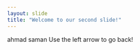 ```yaml
---
layout: slide
title: "Welcome to our second slide!"
---
```

ahmad saman
Use the left arrow to go back!
